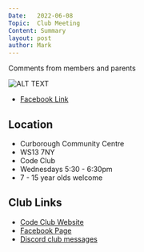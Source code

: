 ```yaml
---
Date:   2022-06-08
Topic:  Club Meeting
Content: Summary
layout: post
author: Mark
---
```

Comments from members and parents

![ALT TEXT](https://scontent.fbhx6-1.fna.fbcdn.net/v/t39.30808-6/287168090_4923067094487018_3342507543632041759_n.jpg?stp=dst-jpg_p720x720&_nc_cat=108&ccb=1-7&_nc_sid=5614bc&_nc_ohc=HVeZAK4v7OEAX9T3kgy&_nc_ht=scontent.fbhx6-1.fna&edm=AKK4YLsEAAAA&oh=00_AfAMv0qQjLYEcsxdvW2wmd281hP4cw7yTEzxklZZEnnxCw&oe=652BAC9C)

* [Facebook Link](https://www.facebook.com/1481985248595237/posts/4923066967820364/)

## Location

* Curborough Community Centre
* WS13 7NY
* Code Club
* Wednesdays 5:30 - 6:30pm
* 7 - 15 year olds welcome

## Club Links

* [Code Club Website](https://lichfield-code-club.github.io/)
* [Facebook Page](https://www.facebook.com/LichfieldCoders)
* [Discord club messages](https://discord.gg/szz6xGK)

